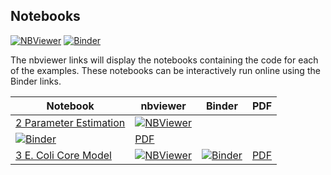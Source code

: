 <!-- # Supplementary code for "Network Thermodynamical Modelling of Bioelectrical Systems: A Bond Graph Approach" -->

<!-- This repository contains code for the examples in Gawthrop and Pan (2020), available at [arXiv](https://arxiv.org/abs/2009.02217) and published at [doi](https://dx.doi.org/10.1089/bioe.2020.0042). -->

## Notebooks
[![NBViewer](https://github.com/jupyter/design/blob/master/logos/Badges/nbviewer_badge.svg)](https://nbviewer.jupyter.org/github/gawthrop/tmp/tree/main/) [![Binder](https://mybinder.org/badge_logo.svg)](https://mybinder.org/v2/gh/gawthrop/tmp/main)

The nbviewer links will display the notebooks containing the code for each of the examples. These notebooks can be interactively run online using the Binder links.

Notebook | nbviewer | Binder | PDF
--- | --- | --- | ---
[2 Parameter Estimation](https://github.com/gawthrop/tmp/blob/main/Parameter.ipynb)|[![NBViewer](https://github.com/jupyter/design/blob/master/logos/Badges/nbviewer_badge.svg)](https://nbviewer.jupyter.org/github/gawthrop/tmp/blob/main/Parameter.ipynb)
| [![Binder](https://mybinder.org/badge_logo.svg)](https://mybinder.org/v2/gh/gawthrop/tmp/main?filepath=Parameter.ipynb) | [PDF](https://github.com/gawthrop/tmp/blob/main/Parameter.pdf)
[3 E. Coli Core Model](https://github.com/gawthrop/tmp/blob/main/EcoliPPP.ipynb)|[![NBViewer](https://github.com/jupyter/design/blob/master/logos/Badges/nbviewer_badge.svg)](https://nbviewer.jupyter.org/github/gawthrop/tmp/blob/main/EcoliPPP.ipynb) | [![Binder](https://mybinder.org/badge_logo.svg)](https://mybinder.org/v2/gh/gawthrop/tmp/main?filepath=EcoliPPP.ipynb) | [PDF](https://github.com/gawthrop/tmp/blob/main/EcoliPPP.pdf)
